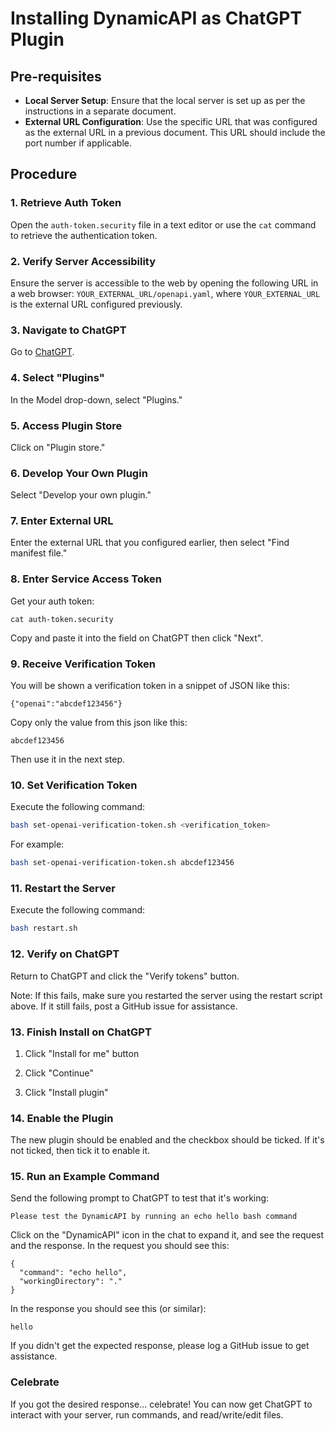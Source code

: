 # Installing DynamicAPI as ChatGPT Plugin

## Pre-requisites
- **Local Server Setup**: Ensure that the local server is set up as per the instructions in a separate document.
- **External URL Configuration**: Use the specific URL that was configured as the external URL in a previous document. This URL should include the port number if applicable.

## Procedure

### 1. Retrieve Auth Token
Open the `auth-token.security` file in a text editor or use the `cat` command to retrieve the authentication token.

### 2. Verify Server Accessibility
Ensure the server is accessible to the web by opening the following URL in a web browser: `YOUR_EXTERNAL_URL/openapi.yaml`, where `YOUR_EXTERNAL_URL` is the external URL configured previously.

### 3. Navigate to ChatGPT
Go to [ChatGPT](https://chat.openai.com).

### 4. Select "Plugins"
In the Model drop-down, select "Plugins."

### 5. Access Plugin Store
Click on "Plugin store."

### 6. Develop Your Own Plugin
Select "Develop your own plugin."

### 7. Enter External URL
Enter the external URL that you configured earlier, then select "Find manifest file."

### 8. Enter Service Access Token
Get your auth token:
```
cat auth-token.security
```
Copy and paste it into the field on ChatGPT then click "Next".

### 9. Receive Verification Token
You will be shown a verification token in a snippet of JSON like this:
```
{"openai":"abcdef123456"}
```
Copy only the value from this json like this:
```
abcdef123456
```
Then use it in the next step.

### 10. Set Verification Token
Execute the following command:

```bash
bash set-openai-verification-token.sh <verification_token>
```
For example:
```bash
bash set-openai-verification-token.sh abcdef123456
```

### 11. Restart the Server
Execute the following command:

```bash
bash restart.sh
```

### 12. Verify on ChatGPT
Return to ChatGPT and click the "Verify tokens" button.

Note: If this fails, make sure you restarted the server using the restart script above.
If it still fails, post a GitHub issue for assistance.

### 13. Finish Install on ChatGPT
1. Click "Install for me" button
   
2. Click "Continue"

3. Click "Install plugin"

### 14. Enable the Plugin
The new plugin should be enabled and the checkbox should be ticked. If it's not ticked, then tick it to enable it.

### 15. Run an Example Command
Send the following prompt to ChatGPT to test that it's working:

```
Please test the DynamicAPI by running an echo hello bash command
```
Click on the "DynamicAPI" icon in the chat to expand it, and see the request and the response.
In the request you should see this:
```
{
  "command": "echo hello",
  "workingDirectory": "."
}
```
In the response you should see this (or similar):
```
hello
```

If you didn't get the expected response, please log a GitHub issue to get assistance.

### Celebrate
If you got the desired response... celebrate! You can now get ChatGPT to interact with your server, run commands, and read/write/edit files.
